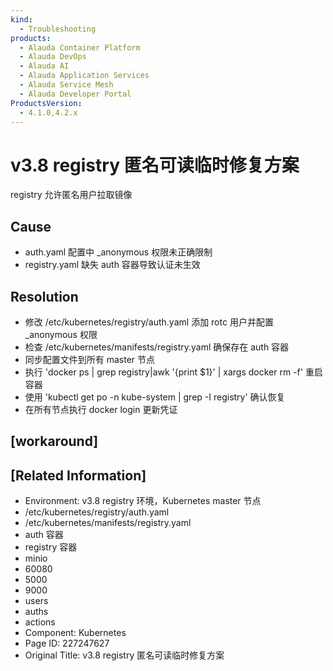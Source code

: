 ```yaml
---
kind:
  - Troubleshooting
products:
  - Alauda Container Platform
  - Alauda DevOps
  - Alauda AI
  - Alauda Application Services
  - Alauda Service Mesh
  - Alauda Developer Portal
ProductsVersion:
  - 4.1.0,4.2.x
---
```

<!-- A type of document that involves encountering a fault, diagnosing it, performing root cause analysis, and providing solutions. -->

# v3.8 registry 匿名可读临时修复方案

registry 允许匿名用户拉取镜像

## Cause
- auth.yaml 配置中 _anonymous 权限未正确限制
- registry.yaml 缺失 auth 容器导致认证未生效

## Resolution
- 修改 /etc/kubernetes/registry/auth.yaml 添加 rotc 用户并配置 _anonymous 权限
- 检查 /etc/kubernetes/manifests/registry.yaml 确保存在 auth 容器
- 同步配置文件到所有 master 节点
- 执行 'docker ps | grep registry|awk '{print $1}' | xargs docker rm -f' 重启容器
- 使用 'kubectl get po -n kube-system | grep -I registry' 确认恢复
- 在所有节点执行 docker login 更新凭证

## [workaround]

## [Related Information]
- Environment: v3.8 registry 环境，Kubernetes master 节点
- /etc/kubernetes/registry/auth.yaml
- /etc/kubernetes/manifests/registry.yaml
- auth 容器
- registry 容器
- minio
- 60080
- 5000
- 9000
- users
- auths
- actions
- Component: Kubernetes
- Page ID: 227247627
- Original Title: v3.8 registry 匿名可读临时修复方案
